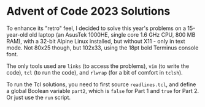 # Advent of Code 2023 Solutions

To enhance its "retro" feel, I decided to solve this year's
problems on a 15-year-old old laptop (an AsusTek 1000HE, single
core 1.6 GHz CPU, 800 MB RAM), with a 32-bit Alpine Linux
installed, but without X11 - only in text mode. Not 80x25
though, but 102x33, using the 18pt bold Terminus console font.

The only tools used are `links` (to access the problems), `vim`
(to write the code), `tcl` (to run the code), and `rlwrap` (for
a bit of comfort in `tclsh`).

To run the Tcl solutions, you need to first source
`readlines.tcl`, and define a global Boolean variable `part2`,
which is `false` for Part 1 and `true` for Part 2. Or just use
the `run` script.
